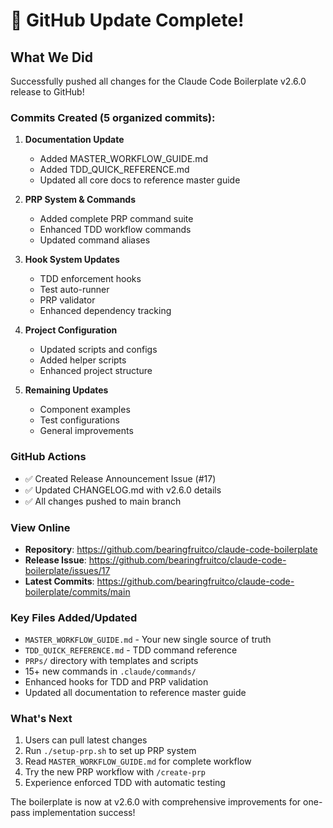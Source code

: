 # 🎉 GitHub Update Complete!

## What We Did

Successfully pushed all changes for the Claude Code Boilerplate v2.6.0 release to GitHub!

### Commits Created (5 organized commits):

1. **Documentation Update**
   - Added MASTER_WORKFLOW_GUIDE.md
   - Added TDD_QUICK_REFERENCE.md
   - Updated all core docs to reference master guide

2. **PRP System & Commands**
   - Added complete PRP command suite
   - Enhanced TDD workflow commands
   - Updated command aliases

3. **Hook System Updates**
   - TDD enforcement hooks
   - Test auto-runner
   - PRP validator
   - Enhanced dependency tracking

4. **Project Configuration**
   - Updated scripts and configs
   - Added helper scripts
   - Enhanced project structure

5. **Remaining Updates**
   - Component examples
   - Test configurations
   - General improvements

### GitHub Actions

- ✅ Created Release Announcement Issue (#17)
- ✅ Updated CHANGELOG.md with v2.6.0 details
- ✅ All changes pushed to main branch

### View Online

- **Repository**: https://github.com/bearingfruitco/claude-code-boilerplate
- **Release Issue**: https://github.com/bearingfruitco/claude-code-boilerplate/issues/17
- **Latest Commits**: https://github.com/bearingfruitco/claude-code-boilerplate/commits/main

### Key Files Added/Updated

- `MASTER_WORKFLOW_GUIDE.md` - Your new single source of truth
- `TDD_QUICK_REFERENCE.md` - TDD command reference
- `PRPs/` directory with templates and scripts
- 15+ new commands in `.claude/commands/`
- Enhanced hooks for TDD and PRP validation
- Updated all documentation to reference master guide

### What's Next

1. Users can pull latest changes
2. Run `./setup-prp.sh` to set up PRP system
3. Read `MASTER_WORKFLOW_GUIDE.md` for complete workflow
4. Try the new PRP workflow with `/create-prp`
5. Experience enforced TDD with automatic testing

The boilerplate is now at v2.6.0 with comprehensive improvements for one-pass implementation success!
